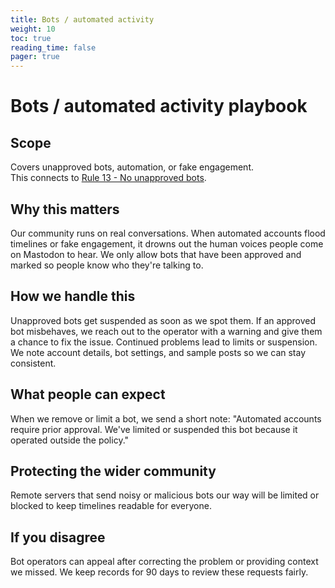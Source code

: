 ```yaml
---
title: Bots / automated activity
weight: 10
toc: true
reading_time: false
pager: true
---
```


# Bots / automated activity playbook

## Scope
Covers unapproved bots, automation, or fake engagement.  
This connects to [Rule 13 - No unapproved bots](/docs/policies/rules/13_bots/).

## Why this matters
Our community runs on real conversations. When automated accounts flood timelines or fake engagement, it drowns out the human voices people come on Mastodon to hear. We only allow bots that have been approved and marked so people know who they're talking to.

## How we handle this
Unapproved bots get suspended as soon as we spot them. If an approved bot misbehaves, we reach out to the operator with a warning and give them a chance to fix the issue. Continued problems lead to limits or suspension. We note account details, bot settings, and sample posts so we can stay consistent.

## What people can expect
When we remove or limit a bot, we send a short note: "Automated accounts require prior approval. We've limited or suspended this bot because it operated outside the policy."

## Protecting the wider community
Remote servers that send noisy or malicious bots our way will be limited or blocked to keep timelines readable for everyone.

## If you disagree
Bot operators can appeal after correcting the problem or providing context we missed. We keep records for 90 days to review these requests fairly.
